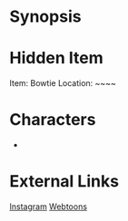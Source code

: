 # Synopsis


# Hidden Item
Item: Bowtie
Location: ~~~~

# Characters
* 

# External Links
[Instagram](https://www.instagram.com/p/CAv3_Z5D1GN/)
[Webtoons]()